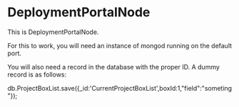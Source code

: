 DeploymentPortalNode
==============

This is DeploymentPortalNode.


For this to work, you will need an instance of mongod running on the default port.

You will also need a record in the database with the proper ID.  A dummy record is as follows:

db.ProjectBoxList.save({_id:'CurrentProjectBoxList',boxId:1,"field":"someting"});

